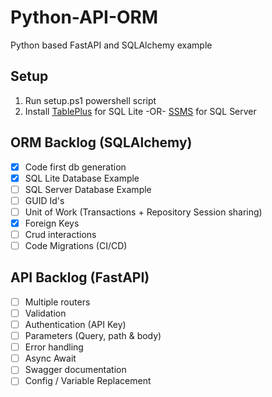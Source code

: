 # Python-API-ORM
Python based FastAPI and SQLAlchemy example


## Setup
1. Run setup.ps1 powershell script
2. Install [TablePlus](https://tableplus.com/) for SQL Lite -OR- [SSMS](https://learn.microsoft.com/en-us/sql/ssms/download-sql-server-management-studio-ssms) for SQL Server

## ORM Backlog (SQLAlchemy)
- [X] Code first db generation
- [X] SQL Lite Database Example
- [ ] SQL Server Database Example
- [ ] GUID Id's
- [ ] Unit of Work (Transactions + Repository Session sharing)
- [X] Foreign Keys
- [ ] Crud interactions
- [ ] Code Migrations (CI/CD)

## API Backlog (FastAPI)
- [ ] Multiple routers
- [ ] Validation
- [ ] Authentication (API Key)
- [ ] Parameters (Query, path & body)
- [ ] Error handling
- [ ] Async Await
- [ ] Swagger documentation
- [ ] Config / Variable Replacement
